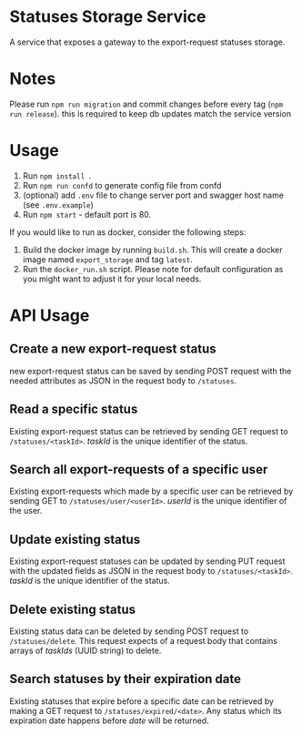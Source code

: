 # Statuses Storage Service

A service that exposes a gateway to the export-request statuses storage. 

# Notes

Please run `npm run migration` and commit changes before every tag (`npm run release`).
this is required to keep db updates match the service version

# Usage
1. Run `npm install `.
1. Run `npm run confd` to generate config file from confd
1. (optional) add `.env` file to change server port and swagger host name (see `.env.example`)
1. Run `npm start` - default port is 80.

If you would like to run as docker, consider the following steps:
1. Build the docker image by running `build.sh`. This will create a docker image named `export_storage` and tag `latest`.
2. Run the `docker_run.sh` script. Please note for default configuration as you might want to adjust it for your local needs.

# API Usage

## Create a new export-request status

new export-request status can be saved by sending POST request with the needed attributes as JSON in the request body to `/statuses`.

## Read a specific status

Existing export-request status can be retrieved by sending GET request to `/statuses/<taskId>`. *taskId* is the unique identifier of the status.

## Search all export-requests of a specific user

Existing export-requests which made by a specific user can be retrieved by sending GET to `/statuses/user/<userId>`. *userId* is the unique identifier of the user.

## Update existing status

Existing export-request statuses can be updated by sending PUT request with the updated fields as JSON in the request body to `/statuses/<taskId>`. *taskId* is the unique identifier of the status.

## Delete existing status

Existing status data can be deleted by sending POST request to `/statuses/delete`. This request expects of a request body that contains arrays of *taskIds* (UUID string) to delete.

## Search statuses by their expiration date

Existing statuses that expire before a specific date can be retrieved by making a GET request to `/statuses/expired/<date>`. Any status which its expiration date happens before *date* will be returned.

